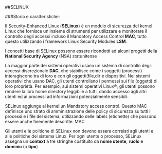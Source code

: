 ##SELINUX

###Storia e caratteristiche:

Il Security-Enhanced Linux (**SELinux**) è un modulo di sicurezza del kernel Linux che fornisce un insieme di strumenti per utilizzare e monitorare il controllo degli accessi incluso il Mandatory Access Control **MAC**, tutto questo utilizzando i framework Linux Security Modules **LSM**.

I concetti base di SELinux possono essere ricondotti ad alcuni progetti della **National Security Agency** (NSA) statunitense

La maggior parte dei sistemi operativi usano un sistema di controllo degli accessi
discrezionale **DAC**, che stabilisce come i soggetti (processi) interagiscono tra di loro e con gli oggetti(file,dir e dispositivi.
Nei sistemi operativi che usano DAC, gli utenti controllano i permessi sui file (oggetti) di loro proprietà.
Per esempio, sui sistemi operativi Linux®, gli utenti possono rendere la loro home directory leggibile a
tutti, dando accesso agli altri utenti ed ai processi ad informazioni potenzialmente sensibili.

SELinux aggiunge al kernel un Mandatory access control. Questo MAC definisce uno strato di amministrazione delle policy di sicurezza su tutti i processi e i file del sistema, utilizzando delle labels (etichette) che possono essere anche finemente descritte. MAC  

Gli utenti e le politiche di SELinux non devono essere correlati agli utenti e alle politiche del sistema Linux. Per ogni utente o processo, SELinux assegna un **context** a tre stringhe costituito da **nome utente**, **ruolo** e **dominio** (o **tipo**)
